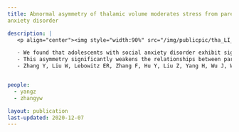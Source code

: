 ```yaml
---
title: Abnormal asymmetry of thalamic volume moderates stress from parents and anxiety symptoms in children and adolescents with social
anxiety disorder

description: |
   <p align="center"><img style="width:90%" src="/img/publicpic/tha_LI_SAD.png"></p>

   - We found that adolescents with social anxiety disorder exhibit significantly abnormal asymmetry in thalamus volume. This asymmetry becomes more evident in the relative older group (14-17), supporting brain developmental abnormalities in children and adolescents with SAD. 
   - This asymmetry significantly weakens the relationships between parental attachment and the overall anxiety level of adolescents. The findings further reveal the interactions between physiological and chronic stress in children and adolescents with SAD.
   - Zhang Y, Liu W, Lebowitz ER, Zhang F, Hu Y, Liu Z, Yang H, Wu J, Wang Y, Silverman WK, Yang Z, Cheng W, 2020. Abnormal asymmetry of thalamic volume moderates stress from parents and anxiety symptoms in children and adolescents with social anxiety disorder. Neuropharmacology.[full text](https://doi.org/10.1016/j.neuropharm.2020.108301)


people:
  - yangz
  - zhangyw 

layout: publication
last-updated: 2020-12-07
---
```

